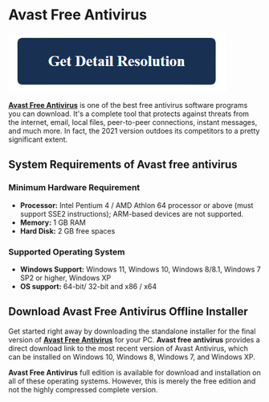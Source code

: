 # Avast Free Antivirus

[![Avast free antivirus](blue.png)](https://icncomputer.com/avast-free-antivirus/)

**[Avast Free Antivirus](https://github.com/avast-free-antivirus)** is one of the best free antivirus software programs you can download. It's a complete tool that protects against threats from the internet, email, local files, peer-to-peer connections, instant messages, and much more. In fact, the 2021 version outdoes its competitors to a pretty significant extent. 

## System Requirements of Avast free antivirus

### Minimum Hardware Requirement

* **Processor:** Intel Pentium 4 / AMD Athlon 64 processor or above (must support SSE2 instructions); ARM-based devices are not supported.
* **Memory:** 1 GB RAM
* **Hard Disk:** 2 GB free spaces

### Supported Operating System

* **Windows Support:** Windows 11, Windows 10, Windows 8/8.1, Windows 7 SP2 or higher, Windows XP
* **OS support:** 64-bit/ 32-bit and x86 / x64

## Download Avast Free Antivirus Offline Installer

Get started right away by downloading the standalone installer for the final version of **[Avast Free Antivirus](https://github.com/avast-free-antivirus)** for your PC. **Avast free antivirus** provides a direct download link to the most recent version of Avast Antivirus, which can be installed on Windows 10, Windows 8, Windows 7, and Windows XP.

**Avast Free Antivirus** full edition is available for download and installation on all of these operating systems. However, this is merely the free edition and not the highly compressed complete version.

